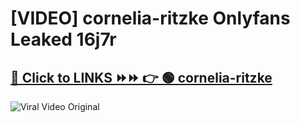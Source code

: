 
 # [VIDEO] cornelia-ritzke Onlyfans Leaked 16j7r

## <h2><a href="https://clipsfans.com/cornelia-ritzke&ref=git">🔗 Click to LINKS ⏩⏩ 👉 🟢 cornelia-ritzke </a></h2>

<a href="https://clipsfans.com/cornelia-ritzke&ref=git" rel="nofollow" data-target="animated-image.originalLink"><img src="https://i.ibb.co.com/xMMVF88/686577567.gif" alt="Viral Video Original" style="max-width: 100%; display: inline-block;" data-target="animated-image.originalImage"></a>

